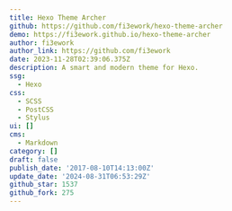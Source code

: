```yaml
---
title: Hexo Theme Archer
github: https://github.com/fi3ework/hexo-theme-archer
demo: https://fi3ework.github.io/hexo-theme-archer
author: fi3ework
author_link: https://github.com/fi3ework
date: 2023-11-28T02:39:06.375Z
description: A smart and modern theme for Hexo.
ssg:
  - Hexo
css:
  - SCSS
  - PostCSS
  - Stylus
ui: []
cms:
  - Markdown
category: []
draft: false
publish_date: '2017-08-10T14:13:00Z'
update_date: '2024-08-31T06:53:29Z'
github_star: 1537
github_fork: 275
---
```

